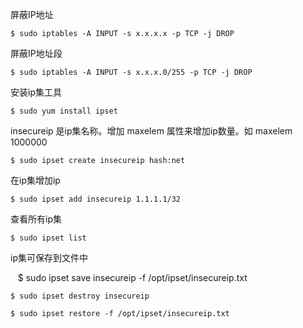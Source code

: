 
屏蔽IP地址

    $ sudo iptables -A INPUT -s x.x.x.x -p TCP -j DROP

屏蔽IP地址段

    $ sudo iptables -A INPUT -s x.x.x.0/255 -p TCP -j DROP

安装ip集工具

    $ sudo yum install ipset

insecureip 是ip集名称。增加 maxelem 属性来增加ip数量。如 maxelem 1000000

    $ sudo ipset create insecureip hash:net

在ip集增加ip

    $ sudo ipset add insecureip 1.1.1.1/32

查看所有ip集

    $ sudo ipset list

ip集可保存到文件中

    $ sudo ipset save insecureip -f /opt/ipset/insecureip.txt

    $ sudo ipset destroy insecureip

    $ sudo ipset restore -f /opt/ipset/insecureip.txt


